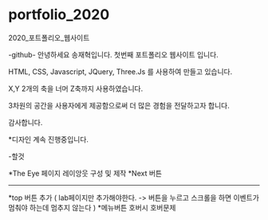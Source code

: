# portfolio_2020
2020_포트폴리오_웹사이트

-github-
안녕하세요 송재혁입니다.
첫번째 포트폴리오 웹사이트 입니다.

HTML, CSS, Javascript, JQuery, Three.Js 를 사용하여 만들고 있습니다.

X,Y 2개의 축을 너머 Z축까지 사용하였습니다.

3차원의 공간을 사용자에게 제공함으로써 더 많은 경험을 전달하고자 합니다.

감사합니다.





*디자인 계속 진행중입니다.

-할것

*The Eye 페이지 레이앙웃 구성 및 제작
*Next 버튼

-----------
*top 버튼 추가 ( lab페이지만 추가해야한다. -> 버튼을 누르고 스크롤을 하면 이벤트가 멈춰야 하는데 멈추지 않는다 )
*메뉴버튼 호버시 호버문제